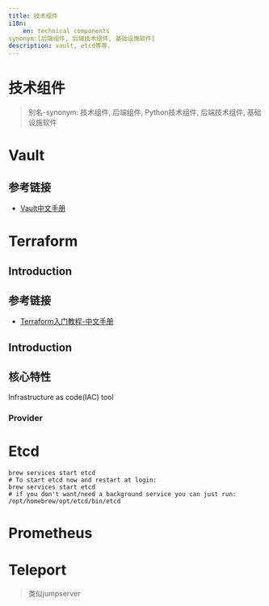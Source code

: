 ```yaml
---
title: 技术组件
i18n:
    en: technical components
synonym:[后端组件, 后端技术组件, 基础设施软件]
description: vault, etcd等等. 
---
```




# 技术组件

> 别名-synonym: 技术组件, 后端组件, Python技术组件, 后端技术组件, 基础设施软件





# Vault



## 参考链接

- [Vault中文手册](https://lonegunmanb.github.io/essential-vault/)

# Terraform

## Introduction

## 参考链接

- [Terraform入门教程-中文手册](https://lonegunmanb.github.io/introduction-terraform/)

## Introduction



## 核心特性

Infrastructure as code(IAC) tool



### Provider





# Etcd

```shell
brew services start etcd
# To start etcd now and restart at login:
brew services start etcd
# if you don't want/need a background service you can just run:
/opt/homebrew/opt/etcd/bin/etcd
```

# Prometheus





# Teleport

> 类似jumpserver

